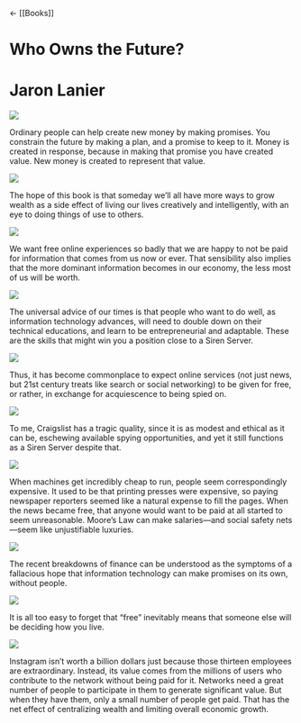← [[Books]]



# Who Owns the Future?

# Jaron Lanier

![](https://readwise-assets.s3.amazonaws.com/static/images/new_icons/chevron-down-alt-thin.a0ebfe57a28f.svg)

Ordinary people can help create new money by making promises. You constrain the future by making a plan, and a promise to keep to it. Money is created in response, because in making that promise you have created value. New money is created to represent that value.

![](https://readwise-assets.s3.amazonaws.com/static/images/new_icons/chevron-down-alt-thin.a0ebfe57a28f.svg)

The hope of this book is that someday we’ll all have more ways to grow wealth as a side effect of living our lives creatively and intelligently, with an eye to doing things of use to others.

![](https://readwise-assets.s3.amazonaws.com/static/images/new_icons/chevron-down-alt-thin.a0ebfe57a28f.svg)

We want free online experiences so badly that we are happy to not be paid for information that comes from us now or ever. That sensibility also implies that the more dominant information becomes in our economy, the less most of us will be worth.

![](https://readwise-assets.s3.amazonaws.com/static/images/new_icons/chevron-down-alt-thin.a0ebfe57a28f.svg)

The universal advice of our times is that people who want to do well, as information technology advances, will need to double down on their technical educations, and learn to be entrepreneurial and adaptable. These are the skills that might win you a position close to a Siren Server.

![](https://readwise-assets.s3.amazonaws.com/static/images/new_icons/chevron-down-alt-thin.a0ebfe57a28f.svg)

Thus, it has become commonplace to expect online services (not just news, but 21st century treats like search or social networking) to be given for free, or rather, in exchange for acquiescence to being spied on.

![](https://readwise-assets.s3.amazonaws.com/static/images/new_icons/chevron-down-alt-thin.a0ebfe57a28f.svg)

To me, Craigslist has a tragic quality, since it is as modest and ethical as it can be, eschewing available spying opportunities, and yet it still functions as a Siren Server despite that.

![](https://readwise-assets.s3.amazonaws.com/static/images/new_icons/chevron-down-alt-thin.a0ebfe57a28f.svg)

When machines get incredibly cheap to run, people seem correspondingly expensive. It used to be that printing presses were expensive, so paying newspaper reporters seemed like a natural expense to fill the pages. When the news became free, that anyone would want to be paid at all started to seem unreasonable. Moore’s Law can make salaries—and social safety nets—seem like unjustifiable luxuries.

![](https://readwise-assets.s3.amazonaws.com/static/images/new_icons/chevron-down-alt-thin.a0ebfe57a28f.svg)

The recent breakdowns of finance can be understood as the symptoms of a fallacious hope that information technology can make promises on its own, without people.

![](https://readwise-assets.s3.amazonaws.com/static/images/new_icons/chevron-down-alt-thin.a0ebfe57a28f.svg)

It is all too easy to forget that “free” inevitably means that someone else will be deciding how you live.

![](https://readwise-assets.s3.amazonaws.com/static/images/new_icons/chevron-down-alt-thin.a0ebfe57a28f.svg)

Instagram isn’t worth a billion dollars just because those thirteen employees are extraordinary. Instead, its value comes from the millions of users who contribute to the network without being paid for it. Networks need a great number of people to participate in them to generate significant value. But when they have them, only a small number of people get paid. That has the net effect of centralizing wealth and limiting overall economic growth.